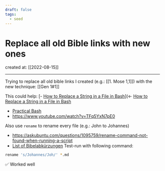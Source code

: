 ```yaml
---
draft: false
tags:
  - seed
---
```


# Replace all old Bible links with new ones

created at: [[2022-08-15]]

---

Trying to replace all old bible links I created (e.g.: [[1. Mose 1,1]]) with the new technique: [[Gen 1#1]]

This could help:
[- [How to Replace a String in a File in Bash](https://linuxhint.com/replace_string_in_file_bash/)](<- [How to Replace a String in a File in Bash](https://linuxhint.com/replace_string_in_file_bash/)

- [Practical Bash](https://www.youtube.com/watch?v=nyoZ8VeMEq0&list=PLShDm2AZYnK1SdG3dufPdCqk08sOahUBP&index=10)
- https://www.youtube.com/watch?v=TFq5YxN7pE0

Also use `rename` to rename every file (e.g.: John to Johannes)

- https://askubuntu.com/questions/1095759/rename-command-not-found-when-running-a-script
- [List of Bibelabkürzungen](https://www.die-bibel.de/bibeln/wissen-zur-bibel/inhalt-und-aufbau-der-bibel/abkuerzungen-der-bibel/)
  Test-run with following command:

```sh
rename 's/Johannes/Joh/' *.md
```

✅ Worked well

